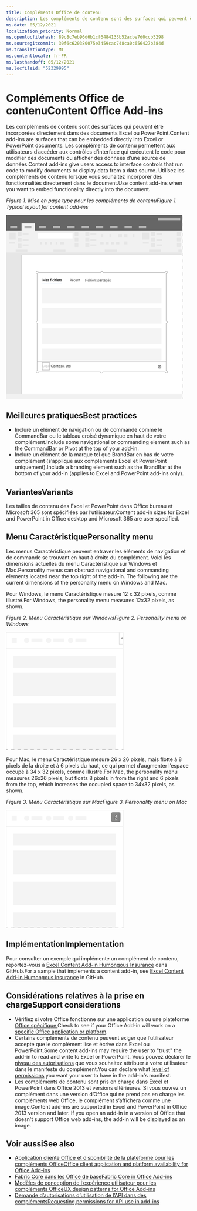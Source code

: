 ```yaml
---
title: Compléments Office de contenu
description: Les compléments de contenu sont des surfaces qui peuvent être incorporées directement dans des documents Excel ou PowerPoint. Ils permettent aux utilisateurs d’accéder aux contrôles d’interface qui exécutent le code pour modifier des documents ou afficher des données d’une source de données.
ms.date: 05/12/2021
localization_priority: Normal
ms.openlocfilehash: 89c8c7eb96d6b1cf6484133b52acbe7d0ccb5298
ms.sourcegitcommit: 30f6c620380075e3459cac748ca0c656427b384d
ms.translationtype: MT
ms.contentlocale: fr-FR
ms.lasthandoff: 05/12/2021
ms.locfileid: "52329995"
---
```

# <a name="content-office-add-ins"></a><span data-ttu-id="76b8b-103">Compléments Office de contenu</span><span class="sxs-lookup"><span data-stu-id="76b8b-103">Content Office Add-ins</span></span>

<span data-ttu-id="76b8b-104">Les compléments de contenu sont des surfaces qui peuvent être incorporées directement dans des documents Excel ou PowerPoint.</span><span class="sxs-lookup"><span data-stu-id="76b8b-104">Content add-ins are surfaces that can be embedded directly into Excel or PowerPoint documents.</span></span> <span data-ttu-id="76b8b-105">Les compléments de contenu permettent aux utilisateurs d’accéder aux contrôles d’interface qui exécutent le code pour modifier des documents ou afficher des données d’une source de données.</span><span class="sxs-lookup"><span data-stu-id="76b8b-105">Content add-ins give users access to interface controls that run code to modify documents or display data from a data source.</span></span> <span data-ttu-id="76b8b-106">Utilisez les compléments de contenu lorsque vous souhaitez incorporer des fonctionnalités directement dans le document.</span><span class="sxs-lookup"><span data-stu-id="76b8b-106">Use content add-ins when you want to embed functionality directly into the document.</span></span>  

<span data-ttu-id="76b8b-107">*Figure 1. Mise en page type pour les compléments de contenu*</span><span class="sxs-lookup"><span data-stu-id="76b8b-107">*Figure 1. Typical layout for content add-ins*</span></span>

![Disposition type pour les applications de contenu dans une application Office de contenu](../images/overview-with-app-content.png)

## <a name="best-practices"></a><span data-ttu-id="76b8b-109">Meilleures pratiques</span><span class="sxs-lookup"><span data-stu-id="76b8b-109">Best practices</span></span>

- <span data-ttu-id="76b8b-110">Inclure un élément de navigation ou de commande comme le CommandBar ou le tableau croisé dynamique en haut de votre complément.</span><span class="sxs-lookup"><span data-stu-id="76b8b-110">Include some navigational or commanding element such as the CommandBar or Pivot at the top of your add-in.</span></span>
- <span data-ttu-id="76b8b-111">Inclure un élément de la marque tel que BrandBar en bas de votre complément (s’applique aux compléments Excel et PowerPoint uniquement).</span><span class="sxs-lookup"><span data-stu-id="76b8b-111">Include a branding element such as the BrandBar at the bottom of your add-in (applies to Excel and PowerPoint add-ins only).</span></span>

## <a name="variants"></a><span data-ttu-id="76b8b-112">Variantes</span><span class="sxs-lookup"><span data-stu-id="76b8b-112">Variants</span></span>

<span data-ttu-id="76b8b-113">Les tailles de contenu des Excel et PowerPoint dans Office bureau et Microsoft 365 sont spécifiées par l’utilisateur.</span><span class="sxs-lookup"><span data-stu-id="76b8b-113">Content add-in sizes for Excel and PowerPoint in Office desktop and Microsoft 365 are user specified.</span></span>

## <a name="personality-menu"></a><span data-ttu-id="76b8b-114">Menu Caractéristique</span><span class="sxs-lookup"><span data-stu-id="76b8b-114">Personality menu</span></span>

<span data-ttu-id="76b8b-p102">Les menus Caractéristique peuvent entraver les éléments de navigation et de commande se trouvant en haut à droite du complément. Voici les dimensions actuelles du menu Caractéristique sur Windows et Mac.</span><span class="sxs-lookup"><span data-stu-id="76b8b-p102">Personality menus can obstruct navigational and commanding elements located near the top right of the add-in. The following are the current dimensions of the personality menu on Windows and Mac.</span></span>

<span data-ttu-id="76b8b-117">Pour Windows, le menu Caractéristique mesure 12 x 32 pixels, comme illustré.</span><span class="sxs-lookup"><span data-stu-id="76b8b-117">For Windows, the personality menu measures 12x32 pixels, as shown.</span></span>

<span data-ttu-id="76b8b-118">*Figure 2. Menu Caractéristique sur Windows*</span><span class="sxs-lookup"><span data-stu-id="76b8b-118">*Figure 2. Personality menu on Windows*</span></span>

![Menu de personnalité de 12 x 32 pixels sur Windows bureau](../images/personality-menu-win.png)

<span data-ttu-id="76b8b-120">Pour Mac, le menu Caractéristique mesure 26 x 26 pixels, mais flotte à 8 pixels de la droite et à 6 pixels du haut, ce qui permet d’augmenter l’espace occupé à 34 x 32 pixels, comme illustré.</span><span class="sxs-lookup"><span data-stu-id="76b8b-120">For Mac, the personality menu measures 26x26 pixels, but floats 8 pixels in from the right and 6 pixels from the top, which increases the occupied space to 34x32 pixels, as shown.</span></span>

<span data-ttu-id="76b8b-121">*Figure 3. Menu Caractéristique sur Mac*</span><span class="sxs-lookup"><span data-stu-id="76b8b-121">*Figure 3. Personality menu on Mac*</span></span>

![Menu de personnalité de 34 x 32 pixels sur le bureau Mac](../images/personality-menu-mac.png)

## <a name="implementation"></a><span data-ttu-id="76b8b-123">Implémentation</span><span class="sxs-lookup"><span data-stu-id="76b8b-123">Implementation</span></span>

<span data-ttu-id="76b8b-124">Pour consulter un exemple qui implémente un complément de contenu, reportez-vous à [Excel Content Add-in Humongous Insurance](https://github.com/OfficeDev/Excel-Content-Add-in-Humongous-Insurance) dans GitHub.</span><span class="sxs-lookup"><span data-stu-id="76b8b-124">For a sample that implements a content add-in, see [Excel Content Add-in Humongous Insurance](https://github.com/OfficeDev/Excel-Content-Add-in-Humongous-Insurance) in GitHub.</span></span>

## <a name="support-considerations"></a><span data-ttu-id="76b8b-125">Considérations relatives à la prise en charge</span><span class="sxs-lookup"><span data-stu-id="76b8b-125">Support considerations</span></span>

- <span data-ttu-id="76b8b-126">Vérifiez si votre Office fonctionne sur une application ou une plateforme [Office spécifique.](../overview/office-add-in-availability.md)</span><span class="sxs-lookup"><span data-stu-id="76b8b-126">Check to see if your Office Add-in will work on a [specific Office application or platform](../overview/office-add-in-availability.md).</span></span>
- <span data-ttu-id="76b8b-127">Certains compléments de contenu peuvent exiger que l’utilisateur accepte que le complément lise et écrive dans Excel ou PowerPoint.</span><span class="sxs-lookup"><span data-stu-id="76b8b-127">Some content add-ins may require the user to "trust" the add-in to read and write to Excel or PowerPoint.</span></span> <span data-ttu-id="76b8b-128">Vous pouvez déclarer le [niveau des autorisations](../develop/requesting-permissions-for-api-use-in-content-and-task-pane-add-ins.md) que vous souhaitez attribuer à votre utilisateur dans le manifeste du complément.</span><span class="sxs-lookup"><span data-stu-id="76b8b-128">You can declare what [level of permissions](../develop/requesting-permissions-for-api-use-in-content-and-task-pane-add-ins.md) you want your user to have in the add-in's manifest.</span></span>  
- <span data-ttu-id="76b8b-p104">Les compléments de contenu sont pris en charge dans Excel et PowerPoint dans Office 2013 et versions ultérieures. Si vous ouvrez un complément dans une version d’Office qui ne prend pas en charge les compléments web Office, le complément s’affichera comme une image.</span><span class="sxs-lookup"><span data-stu-id="76b8b-p104">Content add-ins are supported in Excel and PowerPoint in Office 2013 version and later. If you open an add-in in a version of Office that doesn't support Office web add-ins, the add-in will be displayed as an image.</span></span>

## <a name="see-also"></a><span data-ttu-id="76b8b-131">Voir aussi</span><span class="sxs-lookup"><span data-stu-id="76b8b-131">See also</span></span>

- [<span data-ttu-id="76b8b-132">Application cliente Office et disponibilité de la plateforme pour les compléments Office</span><span class="sxs-lookup"><span data-stu-id="76b8b-132">Office client application and platform availability for Office Add-ins</span></span>](../overview/office-add-in-availability.md)
- [<span data-ttu-id="76b8b-133">Fabric Core dans les Office de base</span><span class="sxs-lookup"><span data-stu-id="76b8b-133">Fabric Core in Office Add-ins</span></span>](fabric-core.md)
- [<span data-ttu-id="76b8b-134">Modèles de conception de l’expérience utilisateur pour les compléments Office</span><span class="sxs-lookup"><span data-stu-id="76b8b-134">UX design patterns for Office Add-ins</span></span>](../design/ux-design-pattern-templates.md)
- [<span data-ttu-id="76b8b-135">Demande d’autorisations d’utilisation de l’API dans des compléments</span><span class="sxs-lookup"><span data-stu-id="76b8b-135">Requesting permissions for API use in add-ins</span></span>](../develop/requesting-permissions-for-api-use-in-content-and-task-pane-add-ins.md)
